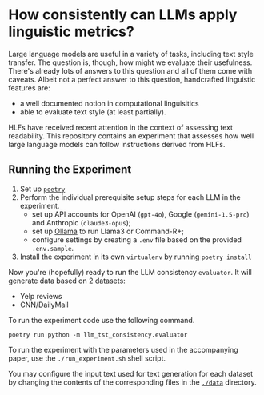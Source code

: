 # How consistently can LLMs apply linguistic metrics?

Large language models are useful in a variety of tasks, including text style
transfer.
The question is, though, how might we evaluate their usefulness.
There's already lots of answers to this question and all of them come with
caveats.
Albeit not a perfect answer to this question, handcrafted linguistic features
are:

* a well documented notion in computational linguisitics
* able to evaluate text style (at least partially).

HLFs have received recent attention in the context of assessing text
readability.
This repository contains an experiment that assesses how well large language
models can follow instructions derived from HLFs.

## Running the Experiment

1. Set up [`poetry`](https://python-poetry.org)
1. Perform the individual prerequisite setup steps for each LLM in the
experiment.
    * set up API accounts for OpenAI (`gpt-4o`), Google (`gemini-1.5-pro`) and
    Anthropic (`claude3-opus`);
    * set up [Ollama](https://ollama.com) to run Llama3 or Command-R+;
    * configure settings by creating a `.env` file based on the provided
    `.env.sample`.
1. Install the experiment in its own `virtualenv` by running `poetry install`

Now you're (hopefully) ready to run the LLM consistency `evaluator`. It will
generate data based on 2 datasets:

* Yelp reviews
* CNN/DailyMail

To run the experiment code use the following command.

```shell
poetry run python -m llm_tst_consistency.evaluator 
```

To run the experiment with the parameters used in the accompanying paper, use
the `./run_experiment.sh` shell script.

You may configure the input text used for text generation for each dataset by
changing the contents of the corresponding files in the [`./data`](./data)
directory.
